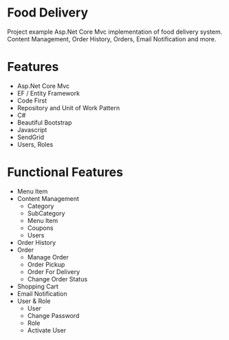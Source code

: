 # Food Delivery
Project example Asp.Net Core Mvc implementation of food delivery system. Content Management, Order History, Orders, Email Notification and more.


# Features

- Asp.Net Core Mvc
- EF / Entity Framework
- Code First
- Repository and Unit of Work Pattern
- C#
- Beautiful Bootstrap
- Javascript
- SendGrid
- Users, Roles

# Functional Features

- Menu Item
- Content Management
  - Category
  - SubCategory
  - Menu Item
  - Coupons
  - Users
- Order History
- Order
  - Manage Order
  - Order Pickup
  - Order For Delivery
  - Change Order Status
- Shopping Cart
- Email Notification
- User & Role
  - User
  - Change Password
  - Role
  - Activate User
